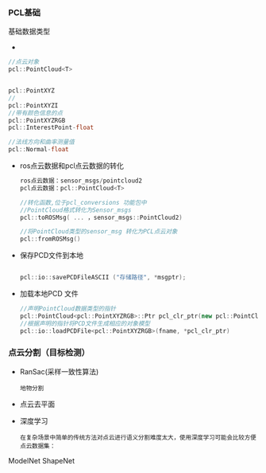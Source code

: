 ### PCL基础

基础数据类型

-  

  ```c++
  //点云对象
  pcl::PointCloud<T>
  
  
  pcl::PointXYZ
  //
  pcl::PointXYZI
  //带有颜色信息的点
  pcl::PointXYZRGB
  pcl::InterestPoint-float
  
  //法线方向和曲率测量值
  pcl::Normal-float
  ```

- ros点云数据和pcl点云数据的转化

  ```c++
  ros点云数据：sensor_msgs/pointcloud2
  pcl点云数据：pcl::PointCloud<T>
  
  //转化函数,位于pcl_conversions 功能包中
  //PointCloud格式转化为Sensor_msgs
  pcl::toROSMsg( ... ，sensor_msgs::PointCloud2)
  
  //将PointCloud类型的sensor_msg 转化为PCL点云对象
  pcl::fromROSMsg()
  ```

- 保存PCD文件到本地

  ```C++
  
  pcl::io::savePCDFileASCII ("存储路径", *msgptr); 
  ```

- 加载本地PCD 文件

  ```c++
  //声明PointCloud数据类型的指针
  pcl::PointCloud<pcl::PointXYZRGB>::Ptr pcl_clr_ptr(new pcl::PointCloud<pcl::PointXYZRGB>);
  //根据声明的指针将PCD文件生成相应的对象模型
  pcl::io::loadPCDFile<pcl::PointXYZRGB>(fname, *pcl_clr_ptr)
  ```

### 点云分割（目标检测）

- RanSac(采样一致性算法)

  ```
  地物分割
  ```
  
- 点云去平面

- 深度学习

  ```
  在复杂场景中简单的传统方法对点云进行语义分割难度太大，使用深度学习可能会比较方便
  点云数据集：
ModelNet 
  ShapeNet
  ```
  
  
  
  